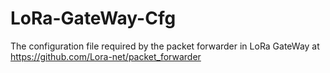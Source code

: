 # LoRa-GateWay-Cfg
The configuration file required by the packet forwarder in LoRa GateWay at https://github.com/Lora-net/packet_forwarder
